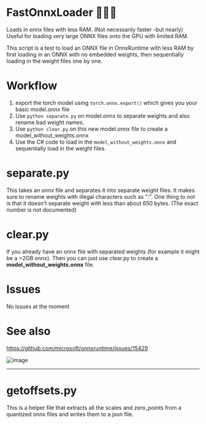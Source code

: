 # FastOnnxLoader 🚀👩‍🚀
Loads in onnx files with less RAM. (Not necessarily faster -but nearly) Useful for loading very large ONNX files onto the GPU with limited RAM.

This script is a test to load an ONNX file in OnnxRuntime with less RAM by first loading in an ONNX with no embedded weights, then sequentially loading in the weight files one by one.

Workflow
===
1. export the torch model using `torch.onnx.export()` which gives you your basic model.onnx file
2. Use `python separate.py` on model.onnx to separate weights and also rename bad weight names.
3. Use `python clear.py` on this new model.onnx file to create a model_without_weights.onnx
4. Use the C# code to load in the `model_without_weights.onnx` and sequentially load in the weight files.

separate.py
===
This takes an onnx file and separates it into separate weight files. It makes sure to rename weights with illegal characters such as ":". One thing to not is that it doesn't separate weight with less than about 650 bytes. (The exact number is not documented)

clear.py
===
If you already have an onnx file with separated weights (for example it might be a >2GB onnx). Then you can just use clear.py to create a **model_without_weights.onnx** file.



Issues
===
No issues at the moment


See also
===
https://github.com/microsoft/onnxruntime/issues/15429


![image](https://user-images.githubusercontent.com/33497043/230762304-1123df5c-e374-4614-8a5e-8ddc28452def.png)

----
getoffsets.py
===
This is a helper file that extracts all the scales and zero_points from a quantized onnx files and writes them to a json file. 


